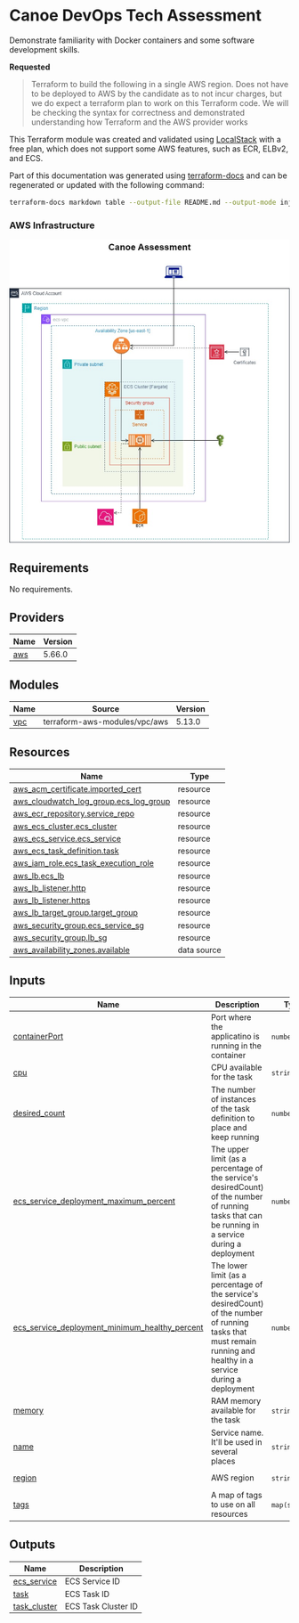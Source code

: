 # Canoe DevOps Tech Assessment

Demonstrate familiarity with Docker containers and some software development skills.

**Requested**
> Terraform to build the following in a single AWS region. Does not have to be deployed to AWS by the candidate as to not incur charges,
but we do expect a terraform plan to work on this Terraform code. We will be checking the syntax for correctness and demonstrated
understanding how Terraform and the AWS provider works

This Terraform module was created and validated using [LocalStack](https://www.localstack.cloud/) with a free plan, which does not support some AWS features, such as ECR, ELBv2, and ECS.

Part of this documentation was generated using [terraform-docs](https://github.com/terraform-docs/terraform-docs) and can be regenerated or updated with the following command:

```bash
terraform-docs markdown table --output-file README.md --output-mode inject .
```

### AWS Infrastructure

![Infrastructure](./canoe.jpg)

<!-- BEGIN_TF_DOCS -->
## Requirements

No requirements.

## Providers

| Name | Version |
|------|---------|
| <a name="provider_aws"></a> [aws](#provider\_aws) | 5.66.0 |

## Modules

| Name | Source | Version |
|------|--------|---------|
| <a name="module_vpc"></a> [vpc](#module\_vpc) | terraform-aws-modules/vpc/aws | 5.13.0 |

## Resources

| Name | Type |
|------|------|
| [aws_acm_certificate.imported_cert](https://registry.terraform.io/providers/hashicorp/aws/latest/docs/resources/acm_certificate) | resource |
| [aws_cloudwatch_log_group.ecs_log_group](https://registry.terraform.io/providers/hashicorp/aws/latest/docs/resources/cloudwatch_log_group) | resource |
| [aws_ecr_repository.service_repo](https://registry.terraform.io/providers/hashicorp/aws/latest/docs/resources/ecr_repository) | resource |
| [aws_ecs_cluster.ecs_cluster](https://registry.terraform.io/providers/hashicorp/aws/latest/docs/resources/ecs_cluster) | resource |
| [aws_ecs_service.ecs_service](https://registry.terraform.io/providers/hashicorp/aws/latest/docs/resources/ecs_service) | resource |
| [aws_ecs_task_definition.task](https://registry.terraform.io/providers/hashicorp/aws/latest/docs/resources/ecs_task_definition) | resource |
| [aws_iam_role.ecs_task_execution_role](https://registry.terraform.io/providers/hashicorp/aws/latest/docs/resources/iam_role) | resource |
| [aws_lb.ecs_lb](https://registry.terraform.io/providers/hashicorp/aws/latest/docs/resources/lb) | resource |
| [aws_lb_listener.http](https://registry.terraform.io/providers/hashicorp/aws/latest/docs/resources/lb_listener) | resource |
| [aws_lb_listener.https](https://registry.terraform.io/providers/hashicorp/aws/latest/docs/resources/lb_listener) | resource |
| [aws_lb_target_group.target_group](https://registry.terraform.io/providers/hashicorp/aws/latest/docs/resources/lb_target_group) | resource |
| [aws_security_group.ecs_service_sg](https://registry.terraform.io/providers/hashicorp/aws/latest/docs/resources/security_group) | resource |
| [aws_security_group.lb_sg](https://registry.terraform.io/providers/hashicorp/aws/latest/docs/resources/security_group) | resource |
| [aws_availability_zones.available](https://registry.terraform.io/providers/hashicorp/aws/latest/docs/data-sources/availability_zones) | data source |

## Inputs

| Name | Description | Type | Default | Required |
|------|-------------|------|---------|:--------:|
| <a name="input_containerPort"></a> [containerPort](#input\_containerPort) | Port where the applicatino is running in the container | `number` | `8000` | no |
| <a name="input_cpu"></a> [cpu](#input\_cpu) | CPU available for the task | `string` | `"256"` | no |
| <a name="input_desired_count"></a> [desired\_count](#input\_desired\_count) | The number of instances of the task definition to place and keep running | `number` | `1` | no |
| <a name="input_ecs_service_deployment_maximum_percent"></a> [ecs\_service\_deployment\_maximum\_percent](#input\_ecs\_service\_deployment\_maximum\_percent) | The upper limit (as a percentage of the service's desiredCount) of the number of running tasks that can be running in a service during a deployment | `number` | `200` | no |
| <a name="input_ecs_service_deployment_minimum_healthy_percent"></a> [ecs\_service\_deployment\_minimum\_healthy\_percent](#input\_ecs\_service\_deployment\_minimum\_healthy\_percent) | The lower limit (as a percentage of the service's desiredCount) of the number of running tasks that must remain running and healthy in a service during a deployment | `number` | `50` | no |
| <a name="input_memory"></a> [memory](#input\_memory) | RAM memory available for the task | `string` | `"512"` | no |
| <a name="input_name"></a> [name](#input\_name) | Service name. It'll be used in several places | `string` | `"api-service"` | no |
| <a name="input_region"></a> [region](#input\_region) | AWS region | `string` | `"us-east-1"` | no |
| <a name="input_tags"></a> [tags](#input\_tags) | A map of tags to use on all resources | `map(string)` | `{}` | no |

## Outputs

| Name | Description |
|------|-------------|
| <a name="output_ecs_service"></a> [ecs\_service](#output\_ecs\_service) | ECS Service ID |
| <a name="output_task"></a> [task](#output\_task) | ECS Task ID |
| <a name="output_task_cluster"></a> [task\_cluster](#output\_task\_cluster) | ECS Task Cluster ID |
<!-- END_TF_DOCS -->